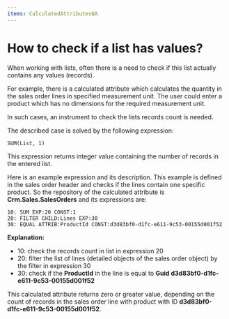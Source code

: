 ```yaml
---
items: CalculatedAttributesQA
---
```


# How to check if a list has values?

When working with lists, often there is a need to check if  this list actually contains any values (records). 

For example, there is a calculated attribute which calculates the quantity in the sales order lines in specified measurement unit. The user could enter a product which has no dimensions for the required measurement unit. 

In such cases, an instrument to check the lists records count is needed. 

The described case is solved by the following expression:

```
SUM(List, 1)
```

This expression returns integer value containing the number of records in the entered list.

Here is an example expression and its description. This example is defined in the sales order header and checks if the lines contain one specific product. So the repository of the calculated attribute is **Crm.Sales.SalesOrders** and its expressions are:

```
10: SUM EXP:20 CONST:1
20: FILTER CHILD:Lines EXP:30
30: EQUAL ATTRIB:ProductId CONST:d3d83bf0-d1fc-e611-9c53-00155d001f52
```

**Explanation:**

- 10: check the records count in list in expression 20
- 20: filter the list of lines (detailed objects of the sales order object) by the filter in expression 30
- 30: check if the **ProductId** in the line is equal to **Guid d3d83bf0-d1fc-e611-9c53-00155d001f52**

This calculated attribute returns zero or greater value, depending on the count of records in the sales order line with product with ID **d3d83bf0-d1fc-e611-9c53-00155d001f52**.
